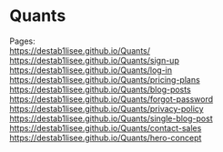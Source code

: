 # Quants
 
 Pages: <br>
 https://destab1lisee.github.io/Quants/  <br>
 https://destab1lisee.github.io/Quants/sign-up <br>
 https://destab1lisee.github.io/Quants/log-in <br>
 https://destab1lisee.github.io/Quants/pricing-plans <br>
 https://destab1lisee.github.io/Quants/blog-posts <br>
 https://destab1lisee.github.io/Quants/forgot-password <br>
 https://destab1lisee.github.io/Quants/privacy-policy <br>
 https://destab1lisee.github.io/Quants/single-blog-post <br>
 https://destab1lisee.github.io/Quants/contact-sales <br>
 https://destab1lisee.github.io/Quants/hero-concept <br>
